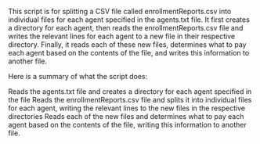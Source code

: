 This script is for splitting a CSV file called enrollmentReports.csv into individual files for each agent specified in the agents.txt file. It first creates a directory for each agent, then reads the enrollmentReports.csv file and writes the relevant lines for each agent to a new file in their respective directory. Finally, it reads each of these new files, determines what to pay each agent based on the contents of the file, and writes this information to another file.

Here is a summary of what the script does:

Reads the agents.txt file and creates a directory for each agent specified in the file
Reads the enrollmentReports.csv file and splits it into individual files for each agent, writing the relevant lines to the new files in the respective directories
Reads each of the new files and determines what to pay each agent based on the contents of the file, writing this information to another file.
